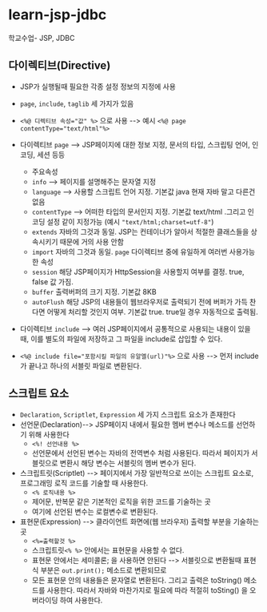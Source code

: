 # learn-jsp-jdbc
학교수업- JSP, JDBC

## 다이렉티브(Directive)

- JSP가 실행될때 필요한 각종 설정 정보의 지정에 사용
- `page`, `include`, `taglib` 세 가지가 있음
-  `<%@ 디렉티브 속성="값" %>` 으로 사용 --> 예시 `<%@ page contentType="text/html"%>`
- 다이렉티브 `page` --> JSP페이지에 대한 정보 지정, 문서의 타입, 스크립팅 언어, 인코딩, 세션 등등
  + 주요속성
  + `info` --> 페이지를 설명해주는 문자열 지정
  + `language` --> 사용할 스크립트 언어 지정. 기본값 java 현재 자바 말고 다른건 없음
  + `contentType` --> 어떠한 타입의 문서인지 지정. 기본값 text/html .그리고 인코딩 설정 같이 지정가능 (예시 `"text/html;charset=utf-8"`)
  + `extends` 자바의 그것과 동일. JSP는 컨테이너가 알아서 적절한 클래스들을 상속시키기 때문에 거의 사용 안함
  + `import` 자바의 그것과 동일. `page` 다이렉티브 중에 유일하게 여러번 사용가능한 속성
  + `session` 해당 JSP페이지가 HttpSession을 사용할지 여부를 결정. true, false 값 가짐.
  + `buffer` 출력버퍼의 크기 지정. 기본값 8KB
  + `autoFlush` 해당 JSP의 내용들이 웹브라우저로 출력되기 전에 버퍼가 가득 찬다면 어떻게 처리할 것인지 여부. 기본값 true. true일 경우 자동적으로 출력됨.
  
- 다이렉티브 `include` --> 여러 JSP페이지에서 공통적으로 사용되는 내용이 있을 때, 이를 별도의 파일에 저장하고 그 파일을 include로 삽입할 수 있다.
- `<%@ include file="포함시킬 파일의 유알엘(url)"%>` 으로 사용 --> 먼저 include가 끝나고 하나의 서블릿 파일로 변환된다.

## 스크립트 요소

- `Declaration`, `Scriptlet`, `Expression` 세 가지 스크립트 요소가 존재한다
- 선언문(Declaration)--> JSP페이지 내에서 필요한 멤버 변수나 메소드를 선언하기 위해 사용한다
  + `<%! 선언내용 %>`
  + 선언문에서 선언된 변수는 자바의 전역변수 처럼 사용된다. 따라서 페이지가 서블릿으로 변환시 해당 변수는 서블릿의 멤버 변수가 된다.
- 스크립트릿(Scriptlet) --> 페이지에서 가장 일반적으로 쓰이는 스크립트 요소로, 프로그래밍 로직 코드를 기술할 때 사용한다.
  + `<% 로직내용 %>`
  + 제어문, 반복문 같은 기본적인 로직을 위한 코드를 기술하는 곳
  + 여기에 선언된 변수는 로컬변수로 변환된다.
- 표현문(Expression) --> 클라이언트 화면에(웹 브라우저) 출력할 부분을 기술하는 곳
  + `<%=출력할것 %>`
  + 스크립트릿`<% %>` 안에서는 표현문을 사용할 수 없다.
  + 표현문 안에서는 세미콜론; 을 사용하면 안된다 --> 서블릿으로 변환될때 표현식 부분은 `out.print();` 메소드로 변환되므로
  + 모든 표현문 안의 내용들은 문자열로 변환된다. 그리고 출력은 toString() 메소드를 사용한다. 따라서 자바와 마찬가지로 필요에 따라 적절히 toSting() 을 오버라이딩 하여 사용한다.
  
